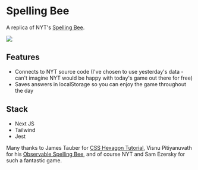# Spelling Bee

A replica of NYT's [Spelling Bee](https://www.nytimes.com/puzzles/spelling-bee).

<img src="./public/images/bee.gif"/>

## Features
- Connects to NYT source code (I've chosen to use yesterday's data - can't imagine NYT would be happy with today's game out there for free)
- Saves answers in localStorage so you can enjoy the game throughout the day

## Stack
- Next JS
- Tailwind
- Jest

Many thanks to James Tauber for [CSS Hexagon Tutorial](https://jtauber.github.io/articles/css-hexagon.html), Visnu Pitiyanuvath for his [Observable Spelling Bee](https://observablehq.com/@visnup/spelling-bee), and of course NYT and Sam Ezersky for such a fantastic game.